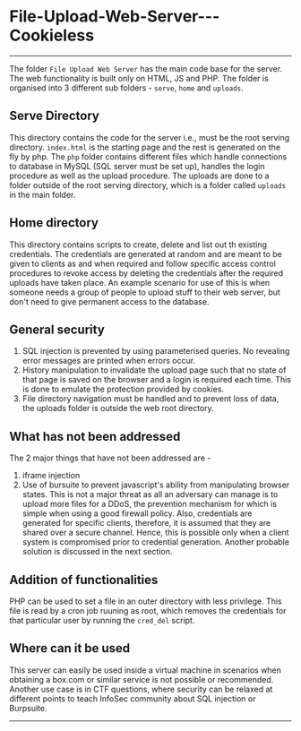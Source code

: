 # File-Upload-Web-Server---Cookieless

---

The folder `File Upload Web Server` has the main code base for the server. The web functionality is built only on HTML, JS and PHP. The folder is organised into 3 different sub folders - `serve`, `home` and `uploads`. 

## Serve Directory
This directory contains the code for the server i.e., must be the root serving directory. `index.html` is the starting page and the rest is generated on the fly by php. The `php` folder contains different files which handle connections to database in MySQL (SQL server must be set up), handles the login procedure as well as the upload procedure. The uploads are done to a folder outside of the root serving directory, which is a folder called `uploads` in the main folder.

## Home directory
This directory contains scripts to create, delete and list out th existing credentials. The credentials are generated at random and are meant to be given to clients as and when required and follow specific access control procedures to revoke access by deleting the credentials after the required uploads have taken place. An example scenario for use of this is when someone needs a group of people to upload stuff to their web server, but don't need to give permanent access to the database. 

## General security
1. SQL injection is prevented by using parameterised queries. No revealing error messages are printed when errors occur. 
2. History manipulation to invalidate the upload page such that no state of that page is saved on the browser and a login is required each time. This is done to emulate the protection provided by cookies. 
3. File directory navigation must be handled and to prevent loss of data, the uploads folder is outside the web root directory.

## What has not been addressed
The 2 major things that have not been addressed are - 
1. iframe injection
2. Use of bursuite to prevent javascript's ability from manipulating browser states. This is not a major threat as all an adversary can manage is to upload more files for a DDoS, the prevention mechanism for which is simple when using a good firewall policy. Also, credentials are generated for specific clients, therefore, it is assumed that they are shared over a secure channel. Hence, this is possible only when a client system is compromised prior to credential generation. Another probable solution is discussed in the next section.

## Addition of functionalities
PHP can be used to set a file in an outer directory with less privilege. This file is read by a cron job ruuning as root, which removes the credentials for that particular user by running the `cred_del` script.

## Where can it be used
This server can easily be used inside a virtual machine in scenarios when obtaining a box.com or similar service is not possible or recommended. Another use case is in CTF questions, where security can be relaxed at different points to teach InfoSec community about SQL injection or Burpsuite.

---

